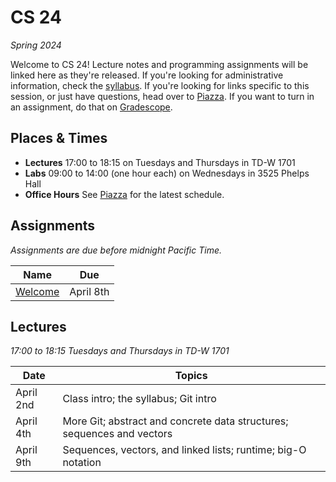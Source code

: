 # CS 24
_Spring 2024_

Welcome to CS 24!  Lecture notes and programming assignments will be linked here
as they're released. If you're looking for administrative information, check the
[syllabus](Syllabus.md).  If you're looking for  links specific to this session,
or just have questions, head over to [Piazza][piazza]. If you want to turn in an
assignment, do that on [Gradescope][gradescope].


## Places & Times

- **Lectures**  17:00 to 18:15 on Tuesdays and Thursdays in TD-W 1701
- **Labs**  09:00 to 14:00 (one hour each) on Wednesdays in 3525 Phelps Hall
- **Office Hours**  See [Piazza][class-links] for the latest schedule.


## Assignments

_Assignments are due before midnight Pacific Time._

| Name                    | Due
|-------------------------|-----
| [Welcome](labs/welcome) | April 8th


## Lectures

_17:00 to 18:15 Tuesdays and Thursdays in TD-W 1701_

| Date       | Topics
|------------|--------
| April  2nd | Class intro; the syllabus; Git intro
| April  4th | More Git; abstract and concrete data structures; sequences and vectors
| April  9th | Sequences, vectors, and linked lists; runtime; big-O notation


[piazza]: https://piazza.com/ucsb/spring2024/cs24
[class-links]: https://piazza.com/class/lug49t2pdob1ub/post/6
[gradescope]: https://www.gradescope.com/courses/760173
